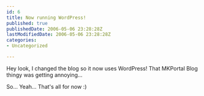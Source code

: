 ```yaml
---
id: 6
title: Now running WordPress!
published: true
publishedDate: 2006-05-06 23:28:28Z
lastModifiedDate: 2006-05-06 23:28:28Z
categories:
- Uncategorized

---
```


Hey look, I changed the blog so it now uses WordPress! That MKPortal Blog thingy was getting annoying...

So... Yeah... That's all for now :)

